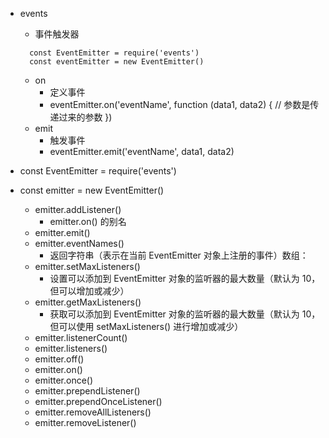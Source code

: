 - events
  - 事件触发器
  ```
    const EventEmitter = require('events')
    const eventEmitter = new EventEmitter()
  ```
  - on
    - 定义事件
    - eventEmitter.on('eventName', function (data1, data2) { // 参数是传递过来的参数 })
  - emit
    - 触发事件
    - eventEmitter.emit('eventName', data1, data2)

- const EventEmitter = require('events')
- const emitter = new EventEmitter()
  - emitter.addListener()
    - emitter.on() 的别名
  - emitter.emit()
  - emitter.eventNames()
    - 返回字符串（表示在当前 EventEmitter 对象上注册的事件）数组：
  - emitter.setMaxListeners()
    - 设置可以添加到 EventEmitter 对象的监听器的最大数量（默认为 10，但可以增加或减少）
  - emitter.getMaxListeners()
    - 获取可以添加到 EventEmitter 对象的监听器的最大数量（默认为 10，但可以使用 setMaxListeners() 进行增加或减少）
  - emitter.listenerCount()
  - emitter.listeners()
  - emitter.off()
  - emitter.on()
  - emitter.once()
  - emitter.prependListener()
  - emitter.prependOnceListener()
  - emitter.removeAllListeners()
  - emitter.removeListener()